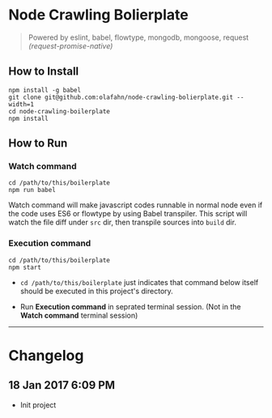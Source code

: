 # Node Crawling Bolierplate

> Powered by eslint, babel, flowtype, mongodb, mongoose, request *(request-promise-native)*

## How to Install

```shell
npm install -g babel
git clone git@github.com:olafahn/node-crawling-bolierplate.git --width=1
cd node-crawling-boilerplate
npm install
```

## How to Run

### Watch command

```shell
cd /path/to/this/boilerplate
npm run babel
```

Watch command will make javascript codes runnable in normal node even if the code uses ES6 or flowtype by using Babel transpiler. This script will watch the file diff under `src` dir, then transpile sources into `build` dir.

### Execution command

```shell
cd /path/to/this/boilerplate
npm start
```

- `cd /path/to/this/boilerplate` just indicates that command below itself should be executed in this project's directory.

- Run **Execution command** in seprated terminal session. (Not in the **Watch command** terminal session)


---

# Changelog

## 18 Jan 2017 6:09 PM

- Init project

